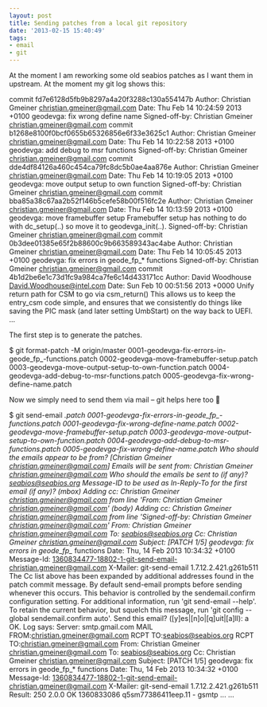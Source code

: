 ```yaml
---
layout: post
title: Sending patches from a local git repository
date: '2013-02-15 15:40:49'
tags:
- email
- git
---
```



At the moment I am reworking some old seabios patches as I want them in upstream. At the moment my git log shows this:

 commit fd7e6128d5fb9b8297a4a20f3288c130a554147b Author: Christian Gmeiner <christian.gmeiner@gmail.com> Date: Thu Feb 14 10:24:59 2013 +0100 geodevga: fix wrong define name Signed-off-by: Christian Gmeiner <christian.gmeiner@gmail.com> commit b1268e8100f0bcf0655b65326856e6f33e3625c1 Author: Christian Gmeiner <christian.gmeiner@gmail.com> Date: Thu Feb 14 10:22:58 2013 +0100 geodevga: add debug to msr functions Signed-off-by: Christian Gmeiner <christian.gmeiner@gmail.com> commit dde4df84126a460c454ca79fc8dc5b0ae4aa876e Author: Christian Gmeiner <christian.gmeiner@gmail.com> Date: Thu Feb 14 10:19:05 2013 +0100 geodevga: move output setup to own function Signed-off-by: Christian Gmeiner <christian.gmeiner@gmail.com> commit bba85a38c67aa2b52f146b5cefe58b00f516fc2e Author: Christian Gmeiner <christian.gmeiner@gmail.com> Date: Thu Feb 14 10:13:59 2013 +0100 geodevga: move framebuffer setup Framebuffer setup has nothing to do with dc_setup(..) so move it to geodevga_init(..). Signed-off-by: Christian Gmeiner <christian.gmeiner@gmail.com> commit 0b3dee01385e65f2b88600c9b663589343ac4abe Author: Christian Gmeiner <christian.gmeiner@gmail.com> Date: Thu Feb 14 10:05:45 2013 +0100 geodevga: fix errors in geode_fp_* functions Signed-off-by: Christian Gmeiner <christian.gmeiner@gmail.com> commit 4b1d2be6e1c73d1fc9a984ca7fe6c14d433171cc Author: David Woodhouse <David.Woodhouse@intel.com> Date: Sun Feb 10 00:51:56 2013 +0000 Unify return path for CSM to go via csm_return() This allows us to keep the entry_csm code simple, and ensures that we consistently do things like saving the PIC mask (and later setting UmbStart) on the way back to UEFI. ...

The first step is to generate the patches.

 $ git format-patch -M origin/master 0001-geodevga-fix-errors-in-geode_fp_-functions.patch 0002-geodevga-move-framebuffer-setup.patch 0003-geodevga-move-output-setup-to-own-function.patch 0004-geodevga-add-debug-to-msr-functions.patch 0005-geodevga-fix-wrong-define-name.patch

Now we simply need to send them via mail – git helps here too 🙂

 $ git send-email *.patch 0001-geodevga-fix-errors-in-geode_fp_-functions.patch 0001-geodevga-fix-wrong-define-name.patch 0002-geodevga-move-framebuffer-setup.patch 0003-geodevga-move-output-setup-to-own-function.patch 0004-geodevga-add-debug-to-msr-functions.patch 0005-geodevga-fix-wrong-define-name.patch Who should the emails appear to be from? [Christian Gmeiner <christian.gmeiner@gmail.com>] Emails will be sent from: Christian Gmeiner <christian.gmeiner@gmail.com> Who should the emails be sent to (if any)? seabios@seabios.org Message-ID to be used as In-Reply-To for the first email (if any)? (mbox) Adding cc: Christian Gmeiner <christian.gmeiner@gmail.com> from line 'From: Christian Gmeiner <christian.gmeiner@gmail.com>' (body) Adding cc: Christian Gmeiner <christian.gmeiner@gmail.com> from line 'Signed-off-by: Christian Gmeiner <christian.gmeiner@gmail.com>' From: Christian Gmeiner <christian.gmeiner@gmail.com> To: seabios@seabios.org Cc: Christian Gmeiner <christian.gmeiner@gmail.com> Subject: [PATCH 1/5] geodevga: fix errors in geode_fp_* functions Date: Thu, 14 Feb 2013 10:34:32 +0100 Message-Id: <1360834477-18802-1-git-send-email-christian.gmeiner@gmail.com> X-Mailer: git-send-email 1.7.12.2.421.g261b511 The Cc list above has been expanded by additional addresses found in the patch commit message. By default send-email prompts before sending whenever this occurs. This behavior is controlled by the sendemail.confirm configuration setting. For additional information, run 'git send-email --help'. To retain the current behavior, but squelch this message, run 'git config --global sendemail.confirm auto'. Send this email? ([y]es|[n]o|[q]uit|[a]ll): a OK. Log says: Server: smtp.gmail.com MAIL FROM:<christian.gmeiner@gmail.com> RCPT TO:<seabios@seabios.org> RCPT TO:<christian.gmeiner@gmail.com> From: Christian Gmeiner <christian.gmeiner@gmail.com> To: seabios@seabios.org Cc: Christian Gmeiner <christian.gmeiner@gmail.com> Subject: [PATCH 1/5] geodevga: fix errors in geode_fp_* functions Date: Thu, 14 Feb 2013 10:34:32 +0100 Message-Id: <1360834477-18802-1-git-send-email-christian.gmeiner@gmail.com> X-Mailer: git-send-email 1.7.12.2.421.g261b511 Result: 250 2.0.0 OK 1360833086 q5sm77386411eep.11 - gsmtp ... ...
